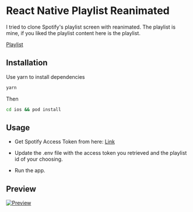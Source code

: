 # React Native Playlist Reanimated

I tried to clone Spotify's playlist screen with reanimated. The playlist is mine, if you liked the playlist content here is the playlist.

[Playlist](https://open.spotify.com/playlist/37i9dQZF1EpjkVvtHAtmpC?si=b0d576a616854f71)

## Installation

Use yarn to install dependencies

```bash
yarn
```

Then

```bash
cd ios && pod install
```

## Usage

- Get Spotify Access Token from here: [Link](https://developer.spotify.com/console/get-playlist/?playlist_id=&market=&fields=&additional_types=)

- Update the .env file with the access token you retrieved and the playlist id of your choosing.

- Run the app.

## Preview

[![Preview](https://s8.gifyu.com/images/hq.gif 'preview')](https://s8.gifyu.com/images/hq.gif 'preview')
